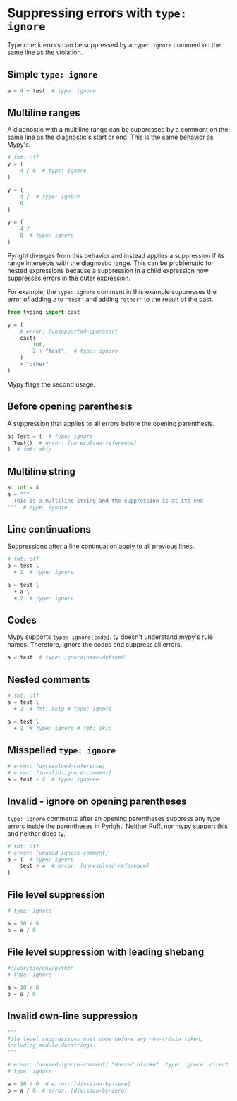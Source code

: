 # Suppressing errors with `type: ignore`

Type check errors can be suppressed by a `type: ignore` comment on the same line as the violation.

## Simple `type: ignore`

```py
a = 4 + test  # type: ignore
```

## Multiline ranges

A diagnostic with a multiline range can be suppressed by a comment on the same line as the
diagnostic's start or end. This is the same behavior as Mypy's.

```py
# fmt: off
y = (
    4 / 0  # type: ignore
)

y = (
    4 /  # type: ignore
    0
)

y = (
    4 /
    0  # type: ignore
)
```

Pyright diverges from this behavior and instead applies a suppression if its range intersects with
the diagnostic range. This can be problematic for nested expressions because a suppression in a
child expression now suppresses errors in the outer expression.

For example, the `type: ignore` comment in this example suppresses the error of adding `2` to
`"test"` and adding `"other"` to the result of the cast.

```py
from typing import cast

y = (
    # error: [unsupported-operator]
    cast(
        int,
        2 + "test",  # type: ignore
    )
    + "other"
)
```

Mypy flags the second usage.

## Before opening parenthesis

A suppression that applies to all errors before the opening parenthesis.

```py
a: Test = (  # type: ignore
  Test()  # error: [unresolved-reference]
)  # fmt: skip
```

## Multiline string

```py
a: int = 4
a = """
  This is a multiline string and the suppression is at its end
"""  # type: ignore
```

## Line continuations

Suppressions after a line continuation apply to all previous lines.

```py
# fmt: off
a = test \
  + 2  # type: ignore

a = test \
  + a \
  + 2  # type: ignore
```

## Codes

Mypy supports `type: ignore[code]`. ty doesn't understand mypy's rule names. Therefore, ignore
the codes and suppress all errors.

```py
a = test  # type: ignore[name-defined]
```

## Nested comments

```py
# fmt: off
a = test \
  + 2  # fmt: skip # type: ignore

a = test \
  + 2  # type: ignore # fmt: skip
```

## Misspelled `type: ignore`

```py
# error: [unresolved-reference]
# error: [invalid-ignore-comment]
a = test + 2  # type: ignoree
```

## Invalid - ignore on opening parentheses

`type: ignore` comments after an opening parentheses suppress any type errors inside the parentheses
in Pyright. Neither Ruff, nor mypy support this and neither does ty.

```py
# fmt: off
# error: [unused-ignore-comment]
a = (  # type: ignore
    test + 4  # error: [unresolved-reference]
)
```

## File level suppression

```py
# type: ignore

a = 10 / 0
b = a / 0
```

## File level suppression with leading shebang

```py
#!/usr/bin/env/python
# type: ignore

a = 10 / 0
b = a / 0
```

## Invalid own-line suppression

```py
"""
File level suppressions must come before any non-trivia token,
including module docstrings.
"""

# error: [unused-ignore-comment] "Unused blanket `type: ignore` directive"
# type: ignore

a = 10 / 0  # error: [division-by-zero]
b = a / 0  # error: [division-by-zero]
```
